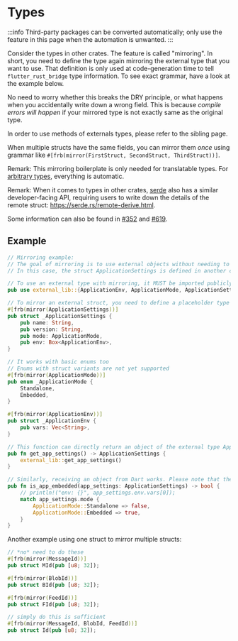 # Types

:::info
Third-party packages can be converted automatically; only use the feature in this page when the automation is unwanted.
:::

Consider the types in other crates.
The feature is called "mirroring". In short, you need to define the type again mirroring the external type that you want
to use. That definition is only used at code-generation time to tell `flutter_rust_bridge` type information. To see
exact grammar, have a look at the example below.

No need to worry whether this breaks the DRY principle, or what happens when you accidentally write down a wrong field.
This is because *compile errors will happen* if your mirrored type is not exactly same as the original type.

In order to use methods of externals types, please refer to the sibling page.

When multiple structs have the same fields, you can mirror them *once* using grammar
like `#[frb(mirror(FirstStruct, SecondStruct, ThirdStruct))]`.

Remark: This mirroring boilerplate is only needed for translatable types.
For [arbitrary types](../../arbitrary), everything is automatic.

Remark: When it comes to types in other crates,
[serde](https://crates.io/crates/serde) also has a similar developer-facing API,
requiring users to write down the details of the remote struct:
https://serde.rs/remote-derive.html.

Some information can also be found in
[#352](https://github.com/fzyzcjy/flutter_rust_bridge/pull/352)
and
[#619](https://github.com/fzyzcjy/flutter_rust_bridge/pull/619).

## Example

```rust
// Mirroring example:
// The goal of mirroring is to use external objects without needing to convert them with an intermediate type
// In this case, the struct ApplicationSettings is defined in another crate (called external-lib)

// To use an external type with mirroring, it MUST be imported publicly (aka. re-export)
pub use external_lib::{ApplicationEnv, ApplicationMode, ApplicationSettings};

// To mirror an external struct, you need to define a placeholder type with the same definition
#[frb(mirror(ApplicationSettings))]
pub struct _ApplicationSettings {
    pub name: String,
    pub version: String,
    pub mode: ApplicationMode,
    pub env: Box<ApplicationEnv>,
}

// It works with basic enums too
// Enums with struct variants are not yet supported
#[frb(mirror(ApplicationMode))]
pub enum _ApplicationMode {
    Standalone,
    Embedded,
}

#[frb(mirror(ApplicationEnv))]
pub struct _ApplicationEnv {
    pub vars: Vec<String>,
}

// This function can directly return an object of the external type ApplicationSettings because it has a mirror
pub fn get_app_settings() -> ApplicationSettings {
    external_lib::get_app_settings()
}

// Similarly, receiving an object from Dart works. Please note that the mirror definition must match entirely and the original struct must have all its fields public.
pub fn is_app_embedded(app_settings: ApplicationSettings) -> bool {
    // println!("env: {}", app_settings.env.vars[0]);
    match app_settings.mode {
        ApplicationMode::Standalone => false,
        ApplicationMode::Embedded => true,
    }
}
```

Another example using one struct to mirror multiple structs:

```rust
// *no* need to do these
#[frb(mirror(MessageId))]
pub struct MId(pub [u8; 32]);

#[frb(mirror(BlobId))]
pub struct BId(pub [u8; 32]);

#[frb(mirror(FeedId))]
pub struct FId(pub [u8; 32]);

// simply do this is sufficient
#[frb(mirror(MessageId, BlobId, FeedId))]
pub struct Id(pub [u8; 32]);
```
